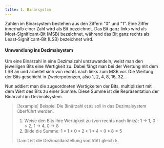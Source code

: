 ```yaml
---
title: 1. Binärsystem
---
```

Zahlen im Binärsystem bestehen aus den Ziffern "0" und "1". Eine Ziffer innerhalb einer Zahl wird als Bit bezeichnet. Das Bit ganz links wird als Most-Significant-Bit (MSB) bezeichnet, während das Bit ganz rechts als Least-Significant-Bit (LSB) bezeichnet wird. 

#### Umwandlung ins Dezimalsystem
Um eine Binärzahl in eine Dezimalzahl umzuwandeln, weist man den jeweiligen Bits eine Wertigkeit zu. Dabei fängt man bei der Wertung mit dem LSB an und arbeitet sich von rechts nach links zum MSB vor. Die Wertung der Bits geschieht in Zweierpotenzen, also 1, 2, 4, 8, 16, 32… 

Nun addiert man die zugeordneten Wertigkeiten der Bits, multipliziert mit dem Wert des Bits zu einer Summe. Diese Summe ist die Repräsentation der Binärzahl im Dezimalsystem.

> [!example] Beispiel
> Die Binärzahl `0101` soll in das Dezimalsystem überführt werden.
> 
> 1. Weise den Bits ihre Wertigkeit zu (von rechts nach links): 1 -> 1, 0 -> 2, 1 -> 4, 0 -> 8
> 2. Bilde die Summe: $1*1 + 0*2 + 1*4 + 0*8 = 5$
> 
> Damit ist die Dezimaldarstellung von `0101` gleich 5.








